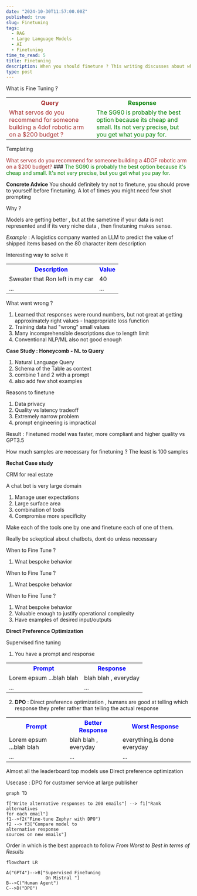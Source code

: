 ```yaml
---
date: "2024-10-30T11:57:00.00Z"
published: true
slug: Finetuning
tags:
  - RAG
  - Large Language Models
  - AI
  - Finetuning
time_to_read: 5
title: Finetuning
description: When you should finetune ? This writing discusses about when exactly is it recommended to finetune
type: post
---
```


What is Fine Tuning ?

<table>
<tr>
        <th style = "color: brown">
            Query
        </th>
        <th style = "color:green">
            Response
        </th>
</tr>
</tr>
        <td style = "color: brown">
            What servos do you recommend for someone building a 4dof robotic arm on a $200 budget ?
        </td>
        <td style = "color:green">
            The SG90 is probably the best option because its cheap and small. Its not very precise, but you get what you pay for.
        </td>

</tr>
</table>

Templating

<div>
  <p style="color:brown; display:inline;">What servos do you recommend for someone building a 4DOF robotic arm on a $200 budget?<span style="color:black;"> ### </span><span style="color:green;">The SG90 is probably the best option because it's cheap and small. It's not very precise, but you get what you pay for.</span></p>
</div>

**Concrete Advice**
You should definitely try not to finetune, you should prove to yourself before finetuning. A lot of times you might need few shot prompting

Why ?

Models are getting better , but at the sametime if your data is not represented and if its very niche data , then finetuning makes sense.

_Example_ : A logistics company wanted an LLM to predict the value of shipped items based on the 80 character item description

Interesting way to solve it

<table>
<tr>
        <th style = "color: blue">
            Description
        </th>
        <th style = "color:blue">
            Value
        </th>
</tr>
    <tr>
        <td>Sweater that Ron left in my car</td>
        <td>40</td>
    </tr>
<tr>
        <td>...</td>
        <td>...</td>
    </tr>

</table>

What went wrong ?

1. Learned that responses were round numbers, but not great at getting approximately right values - Inappropriate loss function
2. Training data had "wrong" small values
3. Many incomprehensible descriptions due to length limit
4. Conventional NLP/ML also not good enough

**Case Study : Honeycomb - NL to Query**

1. Natural Language Query
2. Schema of the Table as context
3. combine 1 and 2 with a prompt
4. also add few shot examples

Reasons to finetune

1. Data privacy
2. Quality vs latency tradeoff
3. Extremely narrow problem
4. prompt engineering is impractical

Result : Finetuned model was faster, more compliant and higher quality vs GPT3.5

How much samples are necessary for finetuning ?
The least is 100 samples

**Rechat Case study**

CRM for real estate

A chat bot is very large domain

1. Manage user expectations
2. Large surface area
3. combination of tools
4. Compromise more specificity

Make each of the tools one by one and finetune each of one of them.

Really be sckeptical about chatbots, dont do unless necessary

When to Fine Tune ?

1. Wnat bespoke behavior

When to Fine Tune ?

1. Wnat bespoke behavior

When to Fine Tune ?

1. Wnat bespoke behavior
2. Valuable enough to justify operational complexity
3. Have examples of desired input/outputs

**Direct Preference Optimization**

Supervised fine tuning

1. You have a prompt and response
<table>
<tr>
        <th style = "color: blue">
            Prompt
        </th>
        <th style = "color:blue">
            Response
        </th>
</tr>
    <tr>
        <td>Lorem epsum ...blah blah</td>
        <td>blah blah , everyday</td>
    </tr>
<tr>
        <td>...</td>
        <td>...</td>
    </tr>

</table>

2. **DPO** : Direct preference optimization , humans are good at telling which response they prefer rather than telling the actual response

<table>
<tr>
        <th style = "color: blue">
            Prompt
        </th>
        <th style = "color:blue">
            Better Response
        </th>
<th style = "color:blue">
            Worst Response
        </th>

</tr>
    <tr>
        <td>Lorem epsum ...blah blah</td>
        <td>blah blah , everyday</td>
        <td>everything,is done everyday</td>
    </tr>
<tr>
        <td>...</td>
        <td>...</td>
        <td>...</td>
    </tr>

</table>

Almost all the leaderboard top models use Direct preference optimization

Usecase : DPO for customer service at large publisher

```mermaid
graph TD

f["Write alternative responses to 200 emails"] --> f1["Rank alternatives
for each email"]
f1-->f2("Fine-tune Zephyr with DPO")
f2 --> f3["Compare model to
alternative response
sources on new emails"]

```

Order in which is the best approach to follow
_From Worst to Best in terms of Results_

```mermaid
flowchart LR

A("GPT4")-->B["Supervised FineTuning
               On Mistral "]
B-->C("Human Agent")
C-->D("DPO")

```
